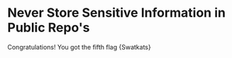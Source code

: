 # Never Store Sensitive Information in Public Repo's


Congratulations! You got the fifth flag {Swatkats}


